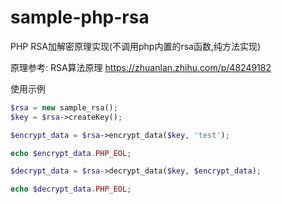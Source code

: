 # sample-php-rsa

PHP RSA加解密原理实现(不调用php内置的rsa函数,纯方法实现)

原理参考: RSA算法原理
https://zhuanlan.zhihu.com/p/48249182


使用示例
```php
$rsa = new sample_rsa();
$key = $rsa->createKey();

$encrypt_data = $rsa->encrypt_data($key, 'test');

echo $encrypt_data.PHP_EOL;

$decrypt_data = $rsa->decrypt_data($key, $encrypt_data);

echo $decrypt_data.PHP_EOL;
```
